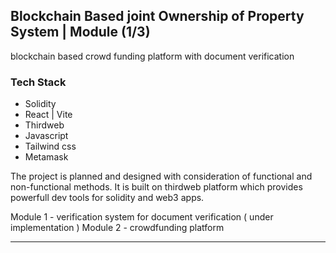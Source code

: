 ## Blockchain Based joint Ownership of Property System | Module (1/3)

blockchain based crowd funding platform with document verification

### Tech Stack
* Solidity
* React | Vite
* Thirdweb
* Javascript
* Tailwind css
* Metamask

The project is planned and designed with consideration of functional and non-functional methods. It is built on thirdweb platform which provides powerfull dev tools for solidity and web3 apps. 

Module 1 - verification system for document verification ( under implementation ) 
Module 2 - crowdfunding platform

---


